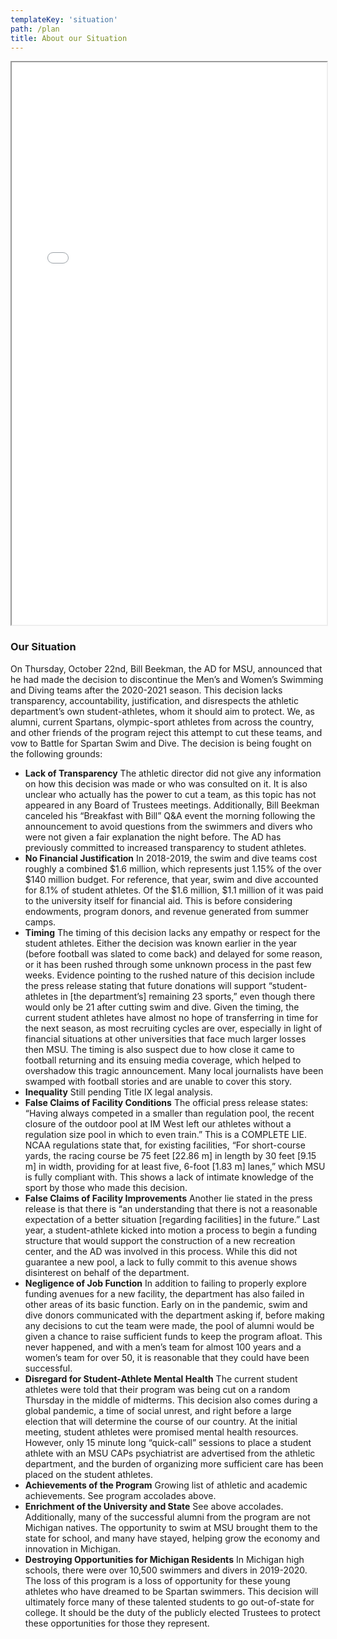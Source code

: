 ```yaml
---
templateKey: 'situation'
path: /plan
title: About our Situation
---
```


<iframe src="/img/B4SSD_Infographic.pdf" width='100%' height='900'></iframe>

### Our Situation
On Thursday, October 22nd, Bill Beekman, the AD for MSU, announced that he had made the decision to discontinue the Men’s and Women’s Swimming and Diving teams after the 2020-2021 season. This decision lacks transparency, accountability, justification, and disrespects the athletic department’s own student-athletes, whom it should aim to protect. We, as alumni, current Spartans, olympic-sport athletes from across the country, and other friends of the program reject this attempt to cut these teams, and vow to Battle for Spartan Swim and Dive. The decision is being fought on the following grounds:

 - **Lack of Transparency** The athletic director did not give any information on how this decision was made or who was consulted on it. It is also unclear who actually has the power to cut a team, as this topic has not appeared in any Board of Trustees meetings. Additionally, Bill Beekman canceled his “Breakfast with Bill” Q&A event the morning following the announcement to avoid questions from the swimmers and divers who were not given a fair explanation the night before. The AD has previously committed to increased transparency to student athletes.
 - **No Financial Justification** In 2018-2019, the swim and dive teams cost roughly a combined $1.6 million, which represents just 1.15% of the over $140 million budget. For reference, that year, swim and dive accounted for 8.1% of student athletes. Of the $1.6 million, $1.1 million of it was paid to the university itself for financial aid. This is before considering endowments, program donors, and revenue generated from summer camps.
 - **Timing** The timing of this decision lacks any empathy or respect for the student athletes. Either the decision was known earlier in the year (before football was slated to come back) and delayed for some reason, or it has been rushed through some unknown process in the past few weeks. Evidence pointing to the rushed nature of this decision include the press release stating that future donations will support “student-athletes in [the department’s]  remaining 23 sports,” even though there would only be 21 after cutting swim and dive. Given the timing, the current student athletes have almost no hope of transferring in time for the next season, as most recruiting cycles are over, especially in light of financial situations at other universities that face much larger losses then MSU. The timing is also suspect due to how close it came to football returning and its ensuing media coverage, which helped to overshadow this tragic announcement. Many local journalists have been swamped with football stories and are unable to cover this story.
 - **Inequality** Still pending Title IX legal analysis.
 - **False Claims of Facility Conditions** The official press release states:  “Having always competed in a smaller than regulation pool, the recent closure of the outdoor pool at IM West left our athletes without a regulation size pool in which to even train.” This is a COMPLETE LIE. NCAA regulations state that, for existing facilities, “For short-course yards, the racing course be 75 feet [22.86 m] in length by 30 feet [9.15 m] in width, providing for at least five, 6-foot [1.83 m] lanes,” which MSU is fully compliant with. This shows a lack of intimate knowledge of the sport by those who made this decision.
 - **False Claims of Facility Improvements** Another lie stated in the press release is that there is “an understanding that there is not a reasonable expectation of a better situation [regarding facilities] in the future.” Last year, a student-athlete kicked into motion a process to begin a funding structure that would support the construction of a new recreation center, and the AD was involved in this process. While this did not guarantee a new pool, a lack to fully commit to this avenue shows disinterest on behalf of the department.
 - **Negligence of Job Function** In addition to failing to properly explore funding avenues for a new facility, the department has also failed in other areas of its basic function. Early on in the pandemic, swim and dive donors communicated with the department asking if, before making any decisions to cut the team were made, the pool of alumni would be given a chance to raise sufficient funds to keep the program afloat. This never happened, and with a men’s team for almost 100 years and a women’s team for over 50, it is reasonable that they could have been successful.
 - **Disregard for Student-Athlete Mental Health** The current student athletes were told that their program was being cut on a random Thursday in the middle of midterms. This decision also comes during a global pandemic, a time of social unrest, and right before a large election that will determine the course of our country. At the initial meeting, student athletes were promised mental health resources. However, only 15 minute long “quick-call” sessions to place a student athlete with an MSU CAPs psychiatrist are advertised from the athletic department, and the burden of organizing more sufficient care has been placed on the student athletes.
 - **Achievements of the Program** Growing list of athletic and academic achievements. See program accolades above.
 - **Enrichment of the University and State** See above accolades. Additionally, many of the successful alumni from the program are not Michigan natives. The opportunity to swim at MSU brought them to the state for school, and many have stayed, helping grow the economy and innovation in Michigan.
 - **Destroying Opportunities for Michigan Residents** In Michigan high schools, there were over 10,500 swimmers and divers in 2019-2020. The loss of this program is a loss of opportunity for these young athletes who have dreamed to be Spartan swimmers. This decision will ultimately force many of these talented students to go out-of-state for college. It should be the duty of the publicly elected Trustees to protect these opportunities for those they represent.


